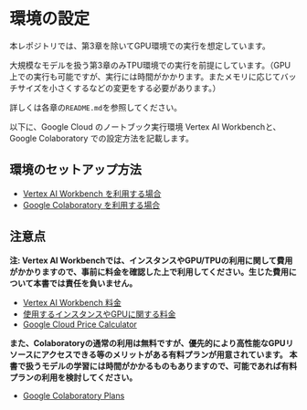 # 環境の設定

本レポジトリでは、第3章を除いてGPU環境での実行を想定しています。

大規模なモデルを扱う第3章のみTPU環境での実行を前提にしています。（GPU上での実行も可能ですが、実行には時間がかかります。またメモリに応じてバッチサイズを小さくするなどの変更をする必要があります。）

詳しくは各章の`README.md`を参照してください。

以下に、Google Cloud のノートブック実行環境 Vertex AI Workbenchと、Google Colaboratory での設定方法を記載します。

## 環境のセットアップ方法
- [Vertex AI Workbench を利用する場合](vertex_ai_workbench.md)
- [Google Colaboratory を利用する場合](google_colab.md)

## 注意点
**注: Vertex AI Workbenchでは、インスタンスやGPU/TPUの利用に関して費用がかかりますので、事前に料金を確認した上で利用してください。生じた費用について本書では責任を負いません。**

- [Vertex AI Workbench 料金](https://cloud.google.com/vertex-ai/pricing#user-managed-notebooks)
- [使用するインスタンスやGPUに関する料金](https://cloud.google.com/compute/all-pricing)
- [Google Cloud Price Calculator](https://cloud.google.com/products/calculator)

**また、Colaboratoryの通常の利用は無料ですが、優先的により高性能なGPUリソースにアクセスできる等のメリットがある有料プランが用意されています。 本書で扱うモデルの学習には時間がかかるものもありますので、可能であれば有料プランの利用を検討してください。**
- [Google Colaboratory Plans](https://colab.research.google.com/signup) 


